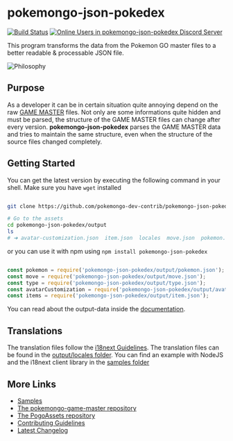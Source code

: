 # pokemongo-json-pokedex

[![Build Status](https://travis-ci.org/pokemongo-dev-contrib/pokemongo-json-pokedex.svg?branch=master)](https://travis-ci.org/pokemongo-dev-contrib/pokemongo-json-pokedex)
[![Online Users in pokemongo-json-pokedex Discord Server](https://discordapp.com/api/guilds/295945059927588865/embed.png)](https://discord.gg/VgrtMeZ)

This program transforms the data from the Pokemon GO master files
to a better readable & processable JSON file.

![Philosophy](https://raw.githubusercontent.com/BrunnerLivio/pokemongo-json-pokedex/master/.github/philosophy.png)

## Purpose

As a developer it can be in certain situation quite annoying depend on
the raw [GAME MASTER](https://github.com/pokemongo-dev-contrib/pokemongo-game-master) files.
Not only are some informations quite hidden
and must be parsed, the structure of the GAME MASTER files can change
after every version. **pokemongo-json-pokedex** parses the GAME
MASTER data and tries to maintain the same structure, even when the
structure of the source files changed completely.

## Getting Started

You can get the latest version by executing the following command in your shell.
Make sure you have `wget` installed

```bash

git clone https://github.com/pokemongo-dev-contrib/pokemongo-json-pokedex.git

# Go to the assets
cd pokemongo-json-pokedex/output
ls
# ➜ avatar-customization.json  item.json  locales  move.json  pokemon.json  type.json

```

or you can use it with npm using `npm install pokemongo-json-pokedex`

```JavaScript

const pokemon = require('pokemongo-json-pokedex/output/pokemon.json');
const move = require('pokemongo-json-pokedex/output/move.json');
const type = require('pokemongo-json-pokedex/output/type.json');
const avatarCustomization = require('pokemongo-json-pokedex/output/avatar-customization.json');
const items = require('pokemongo-json-pokedex/output/item.json');

```

You can read about the output-data inside the [documentation](.github/model.md).

## Translations

The translation files follow the [i18next Guidelines](https://www.i18next.com/). The translation files can be found in the [output/locales folder](https://github.com/pokemongo-dev-contrib/pokemongo-json-pokedex/tree/master/output/locales). You can find an example with NodeJS and the i18next client library
in the [samples folder](https://github.com/pokemongo-dev-contrib/pokemongo-json-pokedex/tree/master/samples/01_simple_translations)

## More Links

- [Samples](https://github.com/pokemongo-dev-contrib/pokemongo-json-pokedex/tree/master/samples)
- [The pokemongo-game-master repository](https://github.com/pokemongo-dev-contrib/pokemongo-game-master)
- [The PogoAssets repository](https://github.com/ZeChrales/PogoAssets)
- [Contributing Guidelines](CONTRIBUTING.md)
- [Latest Changelog](CHANGELOG.md)
